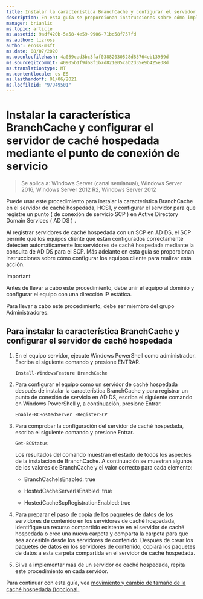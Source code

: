 ```yaml
---
title: Instalar la característica BranchCache y configurar el servidor de caché hospedada mediante el punto de conexión de servicio
description: En esta guía se proporcionan instrucciones sobre cómo implementar BranchCache en modo caché hospedada en equipos que ejecutan Windows Server 2016 y Windows 10.
manager: brianlic
ms.topic: article
ms.assetid: 9adf420b-5a58-4e59-9906-71bd58f757fd
ms.author: lizross
author: eross-msft
ms.date: 08/07/2020
ms.openlocfilehash: 4a059cad3bc3faf03882030528d85764eb13959d
ms.sourcegitcommit: 40905b1f9d68f1b7d821e05cab2d35e9b425e38d
ms.translationtype: MT
ms.contentlocale: es-ES
ms.lasthandoff: 01/06/2021
ms.locfileid: "97949501"
---
```

# <a name="install-the-branchcache-feature-and-configure-the-hosted-cache-server-by-service-connection-point"></a>Instalar la característica BranchCache y configurar el servidor de caché hospedada mediante el punto de conexión de servicio

>Se aplica a: Windows Server (canal semianual), Windows Server 2016, Windows Server 2012 R2, Windows Server 2012

Puede usar este procedimiento para instalar la característica BranchCache en el servidor de caché hospedada, HCS1, y configurar el servidor para que registre un punto \( de conexión de servicio SCP \) en Active Directory Domain Services \( AD DS \) .

Al registrar servidores de caché hospedada con un SCP en AD DS, el SCP permite que los equipos cliente que están configurados correctamente detecten automáticamente los servidores de caché hospedada mediante la consulta de AD DS para el SCP. Más adelante en esta guía se proporcionan instrucciones sobre cómo configurar los equipos cliente para realizar esta acción.

>[!IMPORTANT]
>Antes de llevar a cabo este procedimiento, debe unir el equipo al dominio y configurar el equipo con una dirección IP estática.

Para llevar a cabo este procedimiento, debe ser miembro del grupo Administradores.

## <a name="to-install-the-branchcache-feature-and-configure-the-hosted-cache-server"></a>Para instalar la característica BranchCache y configurar el servidor de caché hospedada

1. En el equipo servidor, ejecute Windows PowerShell como administrador. Escriba el siguiente comando y presione ENTRAR.

    ```
    Install-WindowsFeature BranchCache
    ```

2.  Para configurar el equipo como un servidor de caché hospedada después de instalar la característica BranchCache y para registrar un punto de conexión de servicio en AD DS, escriba el siguiente comando en Windows PowerShell y, a continuación, presione Entrar.

    ```
    Enable-BCHostedServer -RegisterSCP
    ```

3. Para comprobar la configuración del servidor de caché hospedada, escriba el siguiente comando y presione Entrar.

    ```
    Get-BCStatus
    ```

    Los resultados del comando muestran el estado de todos los aspectos de la instalación de BranchCache. A continuación se muestran algunos de los valores de BranchCache y el valor correcto para cada elemento:

    -   BranchCacheIsEnabled: true

    -   HostedCacheServerIsEnabled: true

    -   HostedCacheScpRegistrationEnabled: true

4. Para preparar el paso de copia de los paquetes de datos de los servidores de contenido en los servidores de caché hospedada, identifique un recurso compartido existente en el servidor de caché hospedada o cree una nueva carpeta y comparta la carpeta para que sea accesible desde los servidores de contenido. Después de crear los paquetes de datos en los servidores de contenido, copiará los paquetes de datos a esta carpeta compartida en el servidor de caché hospedada.

5. Si va a implementar más de un servidor de caché hospedada, repita este procedimiento en cada servidor.

Para continuar con esta guía, vea [movimiento y cambio de tamaño de la caché hospedada &#40;&#41;opcional ](6-Bc-Move-Resize-Cache.md).

